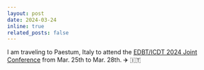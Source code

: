 ```yaml
---
layout: post
date: 2024-03-24
inline: true
related_posts: false
---
```


I am traveling to Paestum, Italy to attend the [EDBT/ICDT 2024 Joint Conference](https://dastlab.github.io/edbticdt2024/) from Mar. 25th to Mar. 28th. :airplane: :it:

